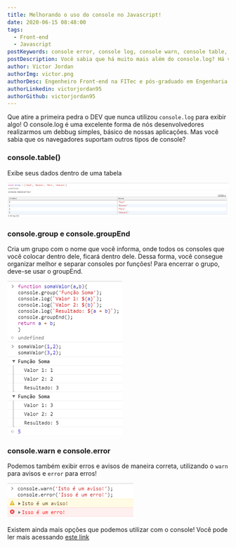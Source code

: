 ```yaml
---
title: Melhorando o uso do console no Javascript!
date: 2020-06-15 08:48:00
tags:
  - Front-end
  - Javascript
postKeywords: console error, console log, console warn, console table, como usar console javascript, dicas javascript
postDescription: Você sabia que há muito mais além do console.log? Há vários outros tipos que você pode usar e melhorar ainda mais seu desenvolvimento!
author: Victor Jordan
authorImg: victor.png
authorDesc: Engenheiro Front-end na FITec e pós-graduado em Engenharia de Software pela PUC-MG e formado em Banco de Dados pela Fatec, apaixonado por usabilidade, performance e UX!
authorLinkedin: victorjordan95
authorGithub: victorjordan95
---
```


Que atire a primeira pedra o DEV que nunca utilizou `console.log` para exibir algo!
O console.log é uma excelente forma de nós desenvolvedores realizarmos um debbug simples, básico de nossas aplicações.
Mas você sabia que os navegadores suportam outros tipos de console?

<!-- more -->

### console.table()

Exibe seus dados dentro de uma tabela

![Exibição do console.table](/posts/console-table.png)

### console.group e console.groupEnd

Cria um grupo com o nome que você informa, onde todos os consoles que você colocar dentro dele, ficará dentro dele.
Dessa forma, você consegue organizar melhor e separar consoles por funções!
Para encerrar o grupo, deve-se usar o groupEnd.

![Exibição do console.group](/posts/console-group.png)

### console.warn e console.error

Podemos também exibir erros e avisos de maneira correta, utilizando o `warn` para avisos e `error` para erros!

![Exibição do console.warn e console.error](/posts/console-error-warn.png)

Existem ainda mais opções que podemos utilizar com o console!
Você pode ler mais acessando [este link](https://developer.mozilla.org/en-US/docs/Web/API/Console)
